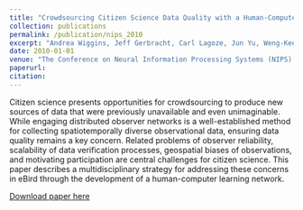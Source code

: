 ```yaml
---
title: "Crowdsourcing Citizen Science Data Quality with a Human-Computer Learning Network."
collection: publications
permalink: /publication/nips_2010
excerpt: "Andrea Wiggins, Jeff Gerbracht, Carl Lagoze, Jun Yu, Weng-Keen Wong, and Steve Kelling"
date: 2010-01-01
venue: "The Conference on Neural Information Processing Systems (NIPS) Workshop"
paperurl:
citation:
---
```

Citizen science presents opportunities for crowdsourcing to produce new sources of data that were previously unavailable and even unimaginable. While engaging distributed observer networks is a well-established method for collecting spatiotemporally diverse observational data, ensuring data quality remains a key concern. Related problems of observer reliability, scalability of data verification processes, geospatial biases of observations, and motivating participation are central challenges for citizen science. This paper describes a multidisciplinary strategy for addressing these concerns in eBird through the development of a human-computer learning network.

[Download paper here](https://github.com/zariable/zariable.github.io/blob/master/files/nips_2009.pdf)